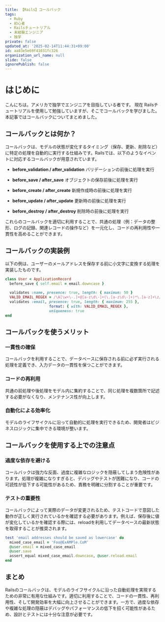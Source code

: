 ```yaml
---
title: 【Rails】コールバック
tags:
  - Ruby
  - 初心者
  - Railsチュートリアル
  - 未経験エンジニア
  - 独学
private: false
updated_at: '2025-02-14T11:44:31+09:00'
id: aa83e5e69f41031fc326
organization_url_name: null
slide: false
ignorePublish: false
---
```

# はじめに
こんにちは。アメリカで独学でエンジニアを目指している者です。
現在 Railsチュートリアルを使用して勉強していますが、そこでコールバックを学びました。
本記事ではコールバックについてまとめました。

## コールバックとは何か？
コールバックは、モデルの状態が変化するタイミング（保存、更新、削除など）に特定の処理を自動的に実行する仕組みです。Railsでは、以下のようなイベントに対応するコールバックが用意されています。
* **before_validation / after_validation**
バリデーションの前後に処理を実行

* **before_save / after_save**
オブジェクトの保存前後に処理を実行

* **before_create / after_create**
新規作成時の前後に処理を実行

* **before_update / after_update**
更新時の前後に処理を実行

* **before_destroy / after_destroy**
削除時の前後に処理を実行

これらのコールバックを適切に利用することで、共通の処理（例：データの整形、ログの記録、関連レコードの操作など）を一元化し、コードの再利用性や一貫性を高めることができます。

## コールバックの実装例
以下の例は、ユーザーのメールアドレスを保存する前に小文字に変換する処理を実装したものです。

```ruby
class User < ApplicationRecord
  before_save { self.email = email.downcase }
  
  validates :name, presence: true, length: { maximum: 50 }
  VALID_EMAIL_REGEX = /\A[\w+\-.]+@[a-z\d\-]+(\.[a-z\d\-]+)*\.[a-z]+\z/i
  validates :email, presence: true, length: { maximum: 255 },
                    format: { with: VALID_EMAIL_REGEX },
                    uniqueness: true
end
```

## コールバックを使うメリット
### 一貫性の確保
コールバックを利用することで、データベースに保存される前に必ず実行される処理を定義でき、入力データの一貫性を保つことができます。

### コードの再利用
共通の前処理や後処理をモデル内に集約することで、同じ処理を複数箇所で記述する必要がなくなり、メンテナンス性が向上します。

### 自動化による効率化
モデルのライフサイクルに沿って自動的に処理を実行できるため、開発者はビジネスロジックに集中できる環境が整います。

## コールバックを使用する上での注意点
### 過度な依存を避ける
コールバックは強力な反面、過度に複雑なロジックを隠蔽してしまう危険性があります。処理が複雑になりすぎると、デバッグやテストが困難になり、コードの可読性が低下する可能性があるため、責務を明確に分割することが重要です。

### テストの重要性
コールバックによって実際のデータが変更されるため、テストコードで意図した動作が正しく実行されているかを確認する必要があります。例えば、保存後に値が変化しているかを確認する際には、reloadを利用してデータベースの最新状態を取得することが推奨されます。
```ruby
test 'email addresses should be saved as lowercase' do
  mixed_case_email = 'Foo@ExAMPle.CoM'
  @user.email = mixed_case_email
  @user.save
  assert_equal mixed_case_email.downcase, @user.reload.email
end
```

## まとめ
Railsのコールバックは、モデルのライフサイクルに沿った自動処理を実現するための非常に有用な仕組みです。適切に利用することで、コードの一貫性、再利用性、そして開発効率を大幅に向上させることができます。一方で、過度な依存や複雑な処理の隠蔽はデバッグやパフォーマンスの低下を招く可能性があるため、設計とテストには十分な注意が必要です。
